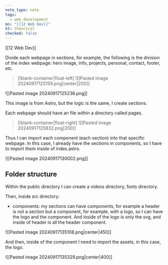 ```yaml
---
note_type: note
tags:
  - web_development
mn: "[[12 Web Dev]]"
kt: theorical
checked: false
---
```

[[12 Web Dev]]

Divide each webpage in sections, for example, the following is the division of the index webpage: hero image, info, projects, personal, contact, footer, etc.
>[!blank-container|float-left]
>![[Pasted image 20240917125159.png|center|200]]


![[Pasted image 20240917125236.png]]

This image is from Astro, but the logic is the same, I create sections. 

Each webpage should have an file within a directory called pages. 

>[!blank-container|float-right]
![[Pasted image 20240917125832.png|200]]

Thus I can import each component (each section) into that specific webpage. In this case, I already have the sections in components, so I have to import them inside of index.astro.


![[Pasted image 20240917130002.png]]

## Folder structure
Within the public directory I can create a videos  directory, fonts directory. 

Then, inside src directory:
- components: my sections can have components, for example a header is not a section but a component, for example, with a logo, so I can have the logo and the component. And inside of the logo is only the svg, and inside of header is all the header component.

![[Pasted image 20240917135108.png|center|450]]

And then, inside of the component I need to import the assets, in this case, the logo.

![[Pasted image 20240917135329.png|center|400]]
